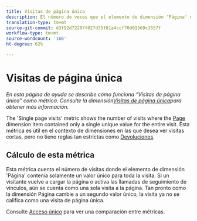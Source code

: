```yaml
---
title: Visitas de página única
description: El número de veces que el elemento de dimensión 'Página' no cambió en una visita.
translation-type: tm+mt
source-git-commit: d3f92d72207f027d35f81a4ccf70d01569c3557f
workflow-type: tm+mt
source-wordcount: '166'
ht-degree: 62%

---
```



# Visitas de página única

*En esta página de ayuda se describe cómo funciona “Visitas de página única” como métrica. Consulte la dimensión[Visitas de página única](../dimensions/single-page-visits.md)para obtener más información.*

The &#39;Single page visits&#39; metric shows the number of visits where the [Page](../dimensions/page.md) dimension item contained only a single unique value for the entire visit. Esta métrica es útil en el contexto de dimensiones en las que desea ver visitas cortas, pero no tiene reglas tan estrictas como [Devoluciones](bounces.md).

## Cálculo de esta métrica

Esta métrica cuenta el número de visitas donde el elemento de dimensión &#39;Página&#39; contenía solamente un valor único para toda la visita. Si un visitante vuelve a cargar la página o activa las llamadas de seguimiento de vínculos, aún se cuenta como una sola visita a la página. Tan pronto como la dimensión Página cambie a un segundo valor único, la visita ya no se califica como una visita de página única.

Consulte [Acceso único](single-access.md) para ver una comparación entre métricas.
